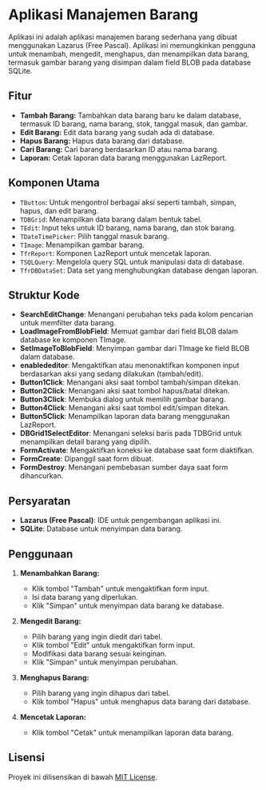 # Aplikasi Manajemen Barang

Aplikasi ini adalah aplikasi manajemen barang sederhana yang dibuat menggunakan Lazarus (Free Pascal). Aplikasi ini memungkinkan pengguna untuk menambah, mengedit, menghapus, dan menampilkan data barang, termasuk gambar barang yang disimpan dalam field BLOB pada database SQLite.

## Fitur

- **Tambah Barang:** Tambahkan data barang baru ke dalam database, termasuk ID barang, nama barang, stok, tanggal masuk, dan gambar.
- **Edit Barang:** Edit data barang yang sudah ada di database.
- **Hapus Barang:** Hapus data barang dari database.
- **Cari Barang:** Cari barang berdasarkan ID atau nama barang.
- **Laporan:** Cetak laporan data barang menggunakan LazReport.

## Komponen Utama

- `TButton`: Untuk mengontrol berbagai aksi seperti tambah, simpan, hapus, dan edit barang.
- `TDBGrid`: Menampilkan data barang dalam bentuk tabel.
- `TEdit`: Input teks untuk ID barang, nama barang, dan stok barang.
- `TDateTimePicker`: Pilih tanggal masuk barang.
- `TImage`: Menampilkan gambar barang.
- `TfrReport`: Komponen LazReport untuk mencetak laporan.
- `TSQLQuery`: Mengelola query SQL untuk manipulasi data di database.
- `TfrDBDataSet`: Data set yang menghubungkan database dengan laporan.

## Struktur Kode

- **SearchEditChange**: Menangani perubahan teks pada kolom pencarian untuk memfilter data barang.
- **LoadImageFromBlobField**: Memuat gambar dari field BLOB dalam database ke komponen TImage.
- **SetImageToBlobField**: Menyimpan gambar dari TImage ke field BLOB dalam database.
- **enablededitor**: Mengaktifkan atau menonaktifkan komponen input berdasarkan aksi yang sedang dilakukan (tambah/edit).
- **Button1Click**: Menangani aksi saat tombol tambah/simpan ditekan.
- **Button2Click**: Menangani aksi saat tombol hapus/batal ditekan.
- **Button3Click**: Membuka dialog untuk memilih gambar barang.
- **Button4Click**: Menangani aksi saat tombol edit/simpan ditekan.
- **Button5Click**: Menampilkan laporan data barang menggunakan LazReport.
- **DBGrid1SelectEditor**: Menangani seleksi baris pada TDBGrid untuk menampilkan detail barang yang dipilih.
- **FormActivate**: Mengaktifkan koneksi ke database saat form diaktifkan.
- **FormCreate**: Dipanggil saat form dibuat.
- **FormDestroy**: Menangani pembebasan sumber daya saat form dihancurkan.

## Persyaratan

- **Lazarus (Free Pascal)**: IDE untuk pengembangan aplikasi ini.
- **SQLite**: Database untuk menyimpan data barang.

## Penggunaan

1. **Menambahkan Barang:**
   - Klik tombol "Tambah" untuk mengaktifkan form input.
   - Isi data barang yang diperlukan.
   - Klik "Simpan" untuk menyimpan data barang ke database.

2. **Mengedit Barang:**
   - Pilih barang yang ingin diedit dari tabel.
   - Klik tombol "Edit" untuk mengaktifkan form input.
   - Modifikasi data barang sesuai keinginan.
   - Klik "Simpan" untuk menyimpan perubahan.

3. **Menghapus Barang:**
   - Pilih barang yang ingin dihapus dari tabel.
   - Klik tombol "Hapus" untuk menghapus data barang dari database.

4. **Mencetak Laporan:**
   - Klik tombol "Cetak" untuk menampilkan laporan data barang.

## Lisensi

Proyek ini dilisensikan di bawah [MIT License](https://opensource.org/licenses/MIT).
